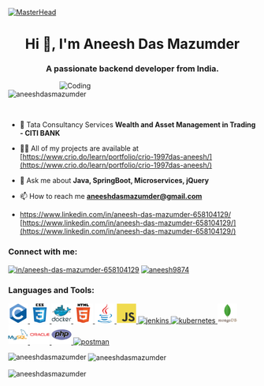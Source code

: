[![MasterHead](https://tech4leap.com/wp-content/uploads/2023/01/vecteezy_java-programming-language-certificate-with-laptop-and-code_15615108-870x440.jpg)](https://rishavchanda.io)
<h1 align="center">Hi 👋, I'm Aneesh Das Mazumder</h1>
<h3 align="center">A passionate backend developer from India.</h3>
<img align="right" alt="Coding" width="400" src="https://cdn.dribbble.com/users/1162077/screenshots/3848914/programmer.gif" >
<p align="left"> <img src="https://komarev.com/ghpvc/?username=aneeshdasmazumder&label=Profile%20views&color=0e75b6&style=flat" alt="aneeshdasmazumder" /> </p>

<p align="left"> <a href="https://twitter.com/" target="blank"><img src="https://img.shields.io/twitter/follow/?logo=twitter&style=for-the-badge" alt="" /></a> </p>

- 🔭 Tata Consultancy Services **Wealth and Asset Management in Trading - CITI BANK**

- 👨‍💻 All of my projects are available at [https://www.crio.do/learn/portfolio/crio-1997das-aneesh/](https://www.crio.do/learn/portfolio/crio-1997das-aneesh/)

- 💬 Ask me about **Java, SpringBoot, Microservices, jQuery**

- 📫 How to reach me **aneeshdasmazumder@gmail.com**

- https://www.linkedin.com/in/aneesh-das-mazumder-658104129/ [https://www.linkedin.com/in/aneesh-das-mazumder-658104129/](https://www.linkedin.com/in/aneesh-das-mazumder-658104129/)

<h3 align="left">Connect with me:</h3>
<p align="left">
<a href="https://linkedin.com/in/in/aneesh-das-mazumder-658104129" target="blank"><img align="center" src="https://raw.githubusercontent.com/rahuldkjain/github-profile-readme-generator/master/src/images/icons/Social/linked-in-alt.svg" alt="in/aneesh-das-mazumder-658104129" height="30" width="40" /></a>
<a href="https://www.leetcode.com/aneesh9874" target="blank"><img align="center" src="https://raw.githubusercontent.com/rahuldkjain/github-profile-readme-generator/master/src/images/icons/Social/leet-code.svg" alt="aneesh9874" height="30" width="40" /></a>
</p>

<h3 align="left">Languages and Tools:</h3>
<p align="left"> <a href="https://www.cprogramming.com/" target="_blank" rel="noreferrer"> <img src="https://raw.githubusercontent.com/devicons/devicon/master/icons/c/c-original.svg" alt="c" width="40" height="40"/> </a> <a href="https://www.w3schools.com/css/" target="_blank" rel="noreferrer"> <img src="https://raw.githubusercontent.com/devicons/devicon/master/icons/css3/css3-original-wordmark.svg" alt="css3" width="40" height="40"/> </a> <a href="https://www.docker.com/" target="_blank" rel="noreferrer"> <img src="https://raw.githubusercontent.com/devicons/devicon/master/icons/docker/docker-original-wordmark.svg" alt="docker" width="40" height="40"/> </a> <a href="https://www.w3.org/html/" target="_blank" rel="noreferrer"> <img src="https://raw.githubusercontent.com/devicons/devicon/master/icons/html5/html5-original-wordmark.svg" alt="html5" width="40" height="40"/> </a> <a href="https://www.java.com" target="_blank" rel="noreferrer"> <img src="https://raw.githubusercontent.com/devicons/devicon/master/icons/java/java-original.svg" alt="java" width="40" height="40"/> </a> <a href="https://developer.mozilla.org/en-US/docs/Web/JavaScript" target="_blank" rel="noreferrer"> <img src="https://raw.githubusercontent.com/devicons/devicon/master/icons/javascript/javascript-original.svg" alt="javascript" width="40" height="40"/> </a> <a href="https://www.jenkins.io" target="_blank" rel="noreferrer"> <img src="https://www.vectorlogo.zone/logos/jenkins/jenkins-icon.svg" alt="jenkins" width="40" height="40"/> </a> <a href="https://kubernetes.io" target="_blank" rel="noreferrer"> <img src="https://www.vectorlogo.zone/logos/kubernetes/kubernetes-icon.svg" alt="kubernetes" width="40" height="40"/> </a> <a href="https://www.mongodb.com/" target="_blank" rel="noreferrer"> <img src="https://raw.githubusercontent.com/devicons/devicon/master/icons/mongodb/mongodb-original-wordmark.svg" alt="mongodb" width="40" height="40"/> </a> <a href="https://www.mysql.com/" target="_blank" rel="noreferrer"> <img src="https://raw.githubusercontent.com/devicons/devicon/master/icons/mysql/mysql-original-wordmark.svg" alt="mysql" width="40" height="40"/> </a> <a href="https://www.oracle.com/" target="_blank" rel="noreferrer"> <img src="https://raw.githubusercontent.com/devicons/devicon/master/icons/oracle/oracle-original.svg" alt="oracle" width="40" height="40"/> </a> <a href="https://www.php.net" target="_blank" rel="noreferrer"> <img src="https://raw.githubusercontent.com/devicons/devicon/master/icons/php/php-original.svg" alt="php" width="40" height="40"/> </a> <a href="https://postman.com" target="_blank" rel="noreferrer"> <img src="https://www.vectorlogo.zone/logos/getpostman/getpostman-icon.svg" alt="postman" width="40" height="40"/> </a> </p>

<p><img align="left" src="https://github-readme-stats.vercel.app/api/top-langs?username=aneeshdasmazumder&show_icons=true&locale=en&layout=compact" alt="aneeshdasmazumder" /></p>

<p>&nbsp;<img align="center" src="https://github-readme-stats.vercel.app/api?username=aneeshdasmazumder&show_icons=true&locale=en" alt="aneeshdasmazumder" /></p>

<p><img align="center" src="https://github-readme-streak-stats.herokuapp.com/?user=aneeshdasmazumder&" alt="aneeshdasmazumder" /></p>
